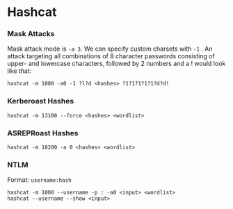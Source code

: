 # Hashcat

### Mask Attacks

Mask attack mode is `-a 3`. We can specify custom charsets with `-1` . An attack targeting all combinations of 8 character passwords consisting of upper- and lowercase characters, followed by 2 numbers and a ! would look like that:

```text
hashcat -m 1000 -a0 -1 ?l?d <hashes> ?1?1?1?1?1?d?d!
```

### Kerberoast Hashes

```text
hashcat -m 13100 --force <hashes> <wordlist>
```

### ASREPRoast Hashes

```text
hashcat -m 18200 -a 0 <hashes> <wordlist>
```

### NTLM

Format: `username:hash`

```text
hashcat -m 1000 --username -p : -a0 <input> <wordlist>
hashcat --username --show <input>
```

